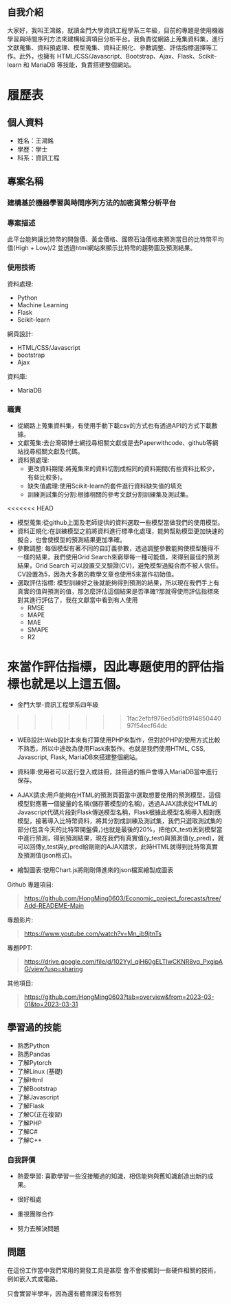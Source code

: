 ## 自我介紹
大家好，我叫王鴻銘，就讀金門大學資訊工程學系三年級，目前的專題是使用機器學習與時間序列方法來建構經濟項目分析平台。我負責從網路上蒐集資料集，進行文獻蒐集、資料預處理、模型蒐集、資料正規化、參數調整、評估指標選擇等工作。此外，也擁有 HTML/CSS/Javascript、Bootstrap、Ajax、Flask、Scikit-learn 和 MariaDB 等技能，負責搭建整個網站。

# 履歷表

## 個人資料

- 姓名：王鴻銘
- 學歷：學士
- 科系：資訊工程

## 專案名稱
### 建構基於機器學習與時間序列方法的加密貨幣分析平台
### 專案描述
此平台能夠讓比特幣的開盤價、黃金價格、國際石油價格來預測當日的比特幣平均值(High + Low)/2 並透過html網站來顯示比特幣的趨勢圖及預測結果。
### 使用技術
資料處理:
- Python
-  Machine Learning
-  Flask
-  Scikit-learn
  
網頁設計:
- HTML/CSS/Javascript
- bootstrap
- Ajax
  
資料庫:
- MariaDB

### 職責
- 從網路上蒐集資料集，有使用手動下載csv的方式也有透過API的方式下載數據。
- 文獻蒐集:去台灣碩博士網找尋相關文獻或是去Paperwithcode、github等網站找尋相關文獻及代碼。
- 資料預處理:
  - 更改資料期間:將蒐集來的資料切割成相同的資料期間(有些資料比較少，有些比較多)。
  - 缺失值處理:使用Scikit-learn的套件進行資料缺失值的填充
  - 訓練測試集的分割:根據相關的參考文獻分割訓練集及測試集。

<<<<<<< HEAD
- 模型蒐集:從github上面及老師提供的資料選取一些模型當做我們的使用模型。
- 資料正規化:在訓練模型之前將資料進行標準化處理，能夠幫助模型更加快速的擬合，也會使模型的預測結果更加準確。
- 參數調整: 每個模型有著不同的自訂義參數，透過調整參數能夠使模型獲得不一樣的結果，我們使用Grid Search來窮舉每一種可能值，來得到最佳的預測結果，Grid Search 可以設置交叉驗證(CV)，避免模型過擬合而不被人信任。CV設置為5，因為大多數的教學文章也使用5來當作初始值。
- 選取評估指標: 模型訓練好之後就能夠得到預測的結果，所以現在我們手上有真實的值與預測的值，那怎麼評估這個結果是否準確?那就得使用評估指標來對其進行評估了，我在文獻當中看到有人使用
  - RMSE
  - MAPE
  - MAE
  - SMAPE
  - R2
  
來當作評估指標，因此專題使用的評估指標也就是以上這五個。
=======
- 金門大學-資訊工程學系四年級
>>>>>>> 1fac2efbf976ed5d6fb91485044097f54ecf64dc

- WEB設計:Web設計本來有打算使用PHP來製作，但對於PHP的使用方式比較不熟悉，所以中途改為使用Flask來製作。也就是我們使用HTML, CSS, Javascript, Flask, MariaDB來搭建整個網站。

- 資料庫:使用者可以進行登入或註冊，註冊過的帳戶會導入MariaDB當中進行保存。
  
- AJAX請求:用戶能夠在HTML的預測頁面當中選取想要使用的預測模型，這個模型對應著一個變量的名稱(儲存著模型的名稱)，透過AJAX請求從HTML的Javascript代碼片段對Flask傳送模型名稱，Flask根據此模型名稱導入相對應模型，接著導入比特幣資料，將其分割成訓練及測試集，我們只選取測試集的部分(包含今天的比特幣開盤價，)也就是最後的20%，把他(X_test)丟到模型當中進行預測，得到預測結果，現在我們有真實值(y_test)與預測值(y_pred)，就可以回傳y_test與y_pred給剛剛的AJAX請求，此時HTML就得到比特幣真實及預測值(json格式)。
- 繪製圖表:使用Chart.js將剛剛傳進來的json檔案繪製成圖表

Github 專題項目:
> https://github.com/HongMing0603/Economic_project_forecasts/tree/Add-READEME-Main

專題影片:
> https://www.youtube.com/watch?v=Mn_ib9jtnTs

專題PPT:
> https://drive.google.com/file/d/102Yyl_qiH60gELTIwCKNR8vq_PxgjpAG/view?usp=sharing

其他項目:
> https://github.com/HongMing0603?tab=overview&from=2023-03-01&to=2023-03-31

## 學習過的技能

- 熟悉Python
- 熟悉Pandas
- 了解Pytorch
- 了解Linux (基礎)
- 了解Html
- 了解Bootstrap
- 了解Javascript
- 了解Flask
- 了解C(正在複習) 
- 了解PHP
- 了解C#
- 了解C++

### 自我評價
- 熱愛學習: 喜歡學習一些沒接觸過的知識，相信能夠與舊知識創造出新的成果。

- 很好相處
- 重視團隊合作
- 努力去解決問題

## 問題
在這份工作當中我們常用的開發工具是甚麼
會不會接觸到一些硬件相關的技術，例如嵌入式或電路。


只會實習半學年，因為還有體育課沒有修到









